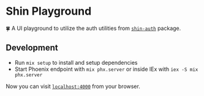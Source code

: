 # Shin Playground

🍀 A UI playground to utilize the auth utilities from [`shin-auth`](https://github.com/LauraBeatris/shin) package.

## Development

* Run `mix setup` to install and setup dependencies
* Start Phoenix endpoint with `mix phx.server` or inside IEx with `iex -S mix phx.server`

Now you can visit [`localhost:4000`](http://localhost:4000) from your browser.

